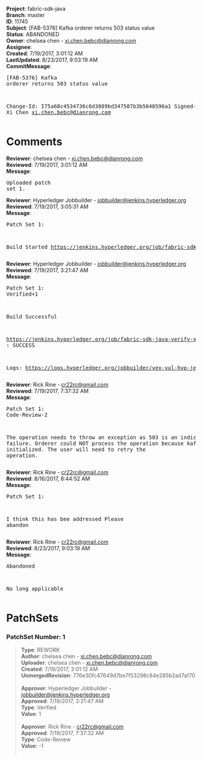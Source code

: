 <strong>Project</strong>: fabric-sdk-java<br><strong>Branch</strong>: master<br><strong>ID</strong>: 11745<br><strong>Subject</strong>: [FAB-5376] Kafka orderer returns 503 status value<br><strong>Status</strong>: ABANDONED<br><strong>Owner</strong>: chelsea chen - xi.chen.bebc@dianrong.com<br><strong>Assignee</strong>:<br><strong>Created</strong>: 7/19/2017, 3:01:12 AM<br><strong>LastUpdated</strong>: 8/23/2017, 9:03:19 AM<br><strong>CommitMessage</strong>:<br><pre>[FAB-5376] Kafka orderer returns 503 status value

Change-Id: I75a68c4534736c6d3889bd347507b3b5048596a1
Signed-off-by: Xi Chen <xi.chen.bebc@dianrong.com>
</pre><h1>Comments</h1><strong>Reviewer</strong>: chelsea chen - xi.chen.bebc@dianrong.com<br><strong>Reviewed</strong>: 7/19/2017, 3:01:12 AM<br><strong>Message</strong>: <pre>Uploaded patch set 1.</pre><strong>Reviewer</strong>: Hyperledger Jobbuilder - jobbuilder@jenkins.hyperledger.org<br><strong>Reviewed</strong>: 7/19/2017, 3:05:31 AM<br><strong>Message</strong>: <pre>Patch Set 1:

Build Started https://jenkins.hyperledger.org/job/fabric-sdk-java-verify-x86_64/1059/</pre><strong>Reviewer</strong>: Hyperledger Jobbuilder - jobbuilder@jenkins.hyperledger.org<br><strong>Reviewed</strong>: 7/19/2017, 3:21:47 AM<br><strong>Message</strong>: <pre>Patch Set 1: Verified+1

Build Successful 

https://jenkins.hyperledger.org/job/fabric-sdk-java-verify-x86_64/1059/ : SUCCESS

Logs: https://logs.hyperledger.org/jobbuilder/vex-yul-hyp-jenkins-1/fabric-sdk-java-verify-x86_64/1059</pre><strong>Reviewer</strong>: Rick Rine - cr22rc@gmail.com<br><strong>Reviewed</strong>: 7/19/2017, 7:37:32 AM<br><strong>Message</strong>: <pre>Patch Set 1: Code-Review-2

The operation needs to throw an exception as 503 is an indicator of a failure.  Orderer could NOT process the operation because kafa is not yet initialized.  The user will need to retry the operation.</pre><strong>Reviewer</strong>: Rick Rine - cr22rc@gmail.com<br><strong>Reviewed</strong>: 8/16/2017, 8:44:52 AM<br><strong>Message</strong>: <pre>Patch Set 1:

I think this has bee addressed 
Please abandon</pre><strong>Reviewer</strong>: Rick Rine - cr22rc@gmail.com<br><strong>Reviewed</strong>: 8/23/2017, 9:03:19 AM<br><strong>Message</strong>: <pre>Abandoned

No long applicable</pre><h1>PatchSets</h1><h3>PatchSet Number: 1</h3><blockquote><strong>Type</strong>: REWORK<br><strong>Author</strong>: chelsea chen - xi.chen.bebc@dianrong.com<br><strong>Uploader</strong>: chelsea chen - xi.chen.bebc@dianrong.com<br><strong>Created</strong>: 7/19/2017, 3:01:12 AM<br><strong>UnmergedRevision</strong>: 776e30fc47649d7be7f53298c84e285b2ad7af70<br><br><strong>Approver</strong>: Hyperledger Jobbuilder - jobbuilder@jenkins.hyperledger.org<br><strong>Approved</strong>: 7/19/2017, 3:21:47 AM<br><strong>Type</strong>: Verified<br><strong>Value</strong>: 1<br><br><strong>Approver</strong>: Rick Rine - cr22rc@gmail.com<br><strong>Approved</strong>: 7/19/2017, 7:37:32 AM<br><strong>Type</strong>: Code-Review<br><strong>Value</strong>: -1<br><br></blockquote>